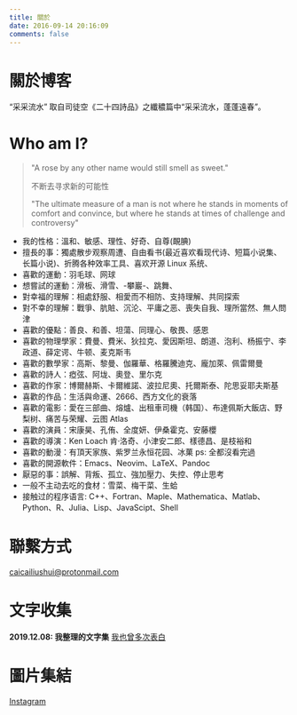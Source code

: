 ```yaml
---
title: 關於
date: 2016-09-14 20:16:09
comments: false
---
```

# 關於博客
“采采流水” 取自司徒空《二十四詩品》之纖穠篇中“采采流水，蓬蓬遠春”。

# Who am I?
> "A rose by any other name would still smell as sweet."
>
> 不断去寻求新的可能性 
>
>"The ultimate measure of a man is not where he stands in moments of comfort and convince, but where he stands at times of challenge and controversy"
>

- 我的性格：溫和、敏感、理性、好奇、自尊(靦腆)
- 擅長的事：獨處散步观察周遭、自由看书(最近喜欢看现代诗、短篇小说集、长篇小说)、折腾各种效率工具、喜欢开源 Linux 系统、
- 喜歡的運動：羽毛球、网球
- 想嘗試的運動：滑板、滑雪、-攀巖-、跳舞、
- 對幸福的理解：相處舒服、相愛而不相防、支持理解、共同探索
- 對不幸的理解：戰爭、肮賍、沉沦、平庸之恶、喪失自我、理所當然、無人問津
- 喜歡的優點：善良、和善、坦蕩、同理心、敬畏、感恩
- 喜歡的物理學家：費曼、費米、狄拉克、愛因斯坦、朗道、泡利、杨振宁、李政道、薛定谔、牛顿、麦克斯韦
- 喜歡的數學家：高斯、黎曼、伽羅華、格羅騰迪克、龐加萊、佩雷爾曼
- 喜歡的詩人：瘂弦、阿垅、奧登、里尓克
- 喜歡的作家：博爾赫斯、卡爾維諾、波拉尼奧、托爾斯泰、陀思妥耶夫斯基
- 喜歡的作品：生活與命運、2666、西方文化的衰落
- 喜歡的電影：愛在三部曲、熔爐、出租車司機（韩国）、布達佩斯大飯店、野梨树、痛苦与荣耀、云图 Atlas
- 喜歡的演員：宋康昊、孔侑、全度妍、伊桑霍克、安藤櫻
- 喜歡的導演：Ken Loach 肯·洛奇、小津安二郎、樣德昌、是枝裕和
- 喜歡的動漫：有頂天家族、紫罗兰永恒花园、冰菓 ps: 全都沒看完過
- 喜歡的開源軟件：Emacs、Neovim、LaTeX、Pandoc
- 厭惡的事：誤解、背叛、孤立、強加壓力、失控、停止思考
- 一般不主动去吃的食材：雪菜、梅干菜、生蛤
- 接触过的程序语言: C++、Fortran、Maple、Mathematica、Matlab、Python、R、Julia、Lisp、JavaScipt、Shell

# 聯繫方式

caicailiushui@protonmail.com

# 文字收集
**2019.12.08: 我整理的文字集** [我也曾多次表白](https://github.com/QIanGua/guwenxuan)

# 圖片集結

[Instagram](https://www.instagram.com/mlyqdd/)